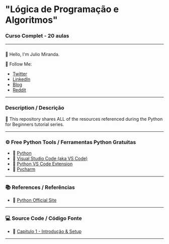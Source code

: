 # "Lógica de Programação e Algoritmos"

### Curso Complet - 20 aulas

---

### 

👋 Hello, I'm Julio Miranda.

🚀 Follow Me:

- [Twitter](https://twitter.com/yesdavidgray)
- [LinkedIn](https://www.linkedin.com/in/davidagray/)
- [Blog](https://yesdavidgray.com)
- [Reddit](https://www.reddit.com/user/DaveOnEleven)

---

### Description / Descrição

🚀 This repository shares ALL of the resources referenced during the Python for Beginners tutorial series.

---

### ⚙ Free Python Tools / Ferramentas Python Gratuitas
- 🔗 [Python](https://www.python.org/)
- 🔗 [Visual Studio Code (aka VS Code)](https://code.visualstudio.com/)
- 🔗 [Python VS Code Extension](https://marketplace.visualstudio.com/items?itemName=ms-python.python)
- 🔗 [Pycharm](https://www.jetbrains.com/pycharm/)

---

### 📚 References / Referências
- 🔗 [Python Official Site](https://www.python.org/)

---

### 💻 Source Code / Código Fonte

- 🔗 [Capitulo 1 - Introdução & Setup](https://github.com/jfmiranda2/senai115_python_course/tree/main/aula1)

---
